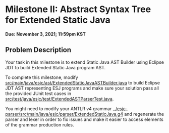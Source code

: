 # Milestone II: Abstract Syntax Tree for Extended Static Java

**Due: November 3, 2021; 11:59pm KST**


## Problem Description

Your task in this milestone is to extend Static Java AST Builder 
using Eclipse JDT to build Extended Static Java program AST.

To complete this milestone, modify 
[src/main/java/esjc/ast/ExtendedStaticJavaASTBuilder.java](src/main/java/esjc/ast/ExtendedStaticJavaASTBuilder.java) 
to build Eclipse JDT AST 
representing ESJ programs and make sure your solution pass all the 
provided JUnit test cases in
[src/test/java/esjc/test/ExtendedASTParserTest.java](src/test/java/esjc/test/ExtendedASTParserTest.java).

You might need to modify your ANTLR v4 grammar 
[../esjc-parser/src/main/java/esjc/parser/ExtendedStaticJava.g4](../esjc-parser/src/main/java/esjc/parser/ExtendedStaticJava.g4)
and regenerate the parser and lexer in order to fix issues and make it easier to access elements of
the grammar production rules.
